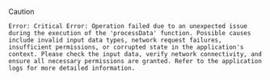 > [!CAUTION]
> `Error: Critical Error: Operation failed due to an unexpected issue during the execution of the 'processData' function. Possible causes include invalid input data types, network request failures, insufficient permissions, or corrupted state in the application's context. Please check the input data, verify network connectivity, and ensure all necessary permissions are granted. Refer to the application logs for more detailed information.`
